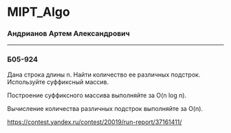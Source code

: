 # MIPT_Algo

### Андрианов Артем Александрович
-----
### Б05-924

Дана строка длины n. Найти количество ее различных подстрок. Используйте суффиксный массив.

Построение суффиксного массива выполняйте за O(n log n). 

Вычисление количества различных подстрок выполняйте за O(n).

https://contest.yandex.ru/contest/20019/run-report/37161411/
